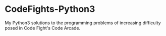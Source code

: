 # CodeFights-Python3
My Python3 solutions to the programming problems of increasing difficulty posed in Code Fight's Code Arcade.
